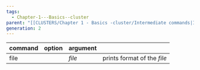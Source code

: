 ```yaml
---
tags:
  - Chapter-1---Basics--cluster
parent: "[[CLUSTERS/Chapter 1 - Basics -cluster/Intermediate commands|Intermediate commands]]"
generation: 2
---
```


| command | option | argument |                             |
| :------ | :----- | -------- | :-------------------------- |
| file    |        | *file*   | prints format of the *file* |